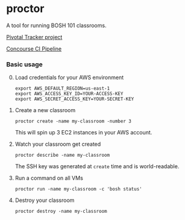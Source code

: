 # proctor
A tool for running BOSH 101 classrooms.

[Pivotal Tracker project](https://www.pivotaltracker.com/n/projects/1434846)

[Concourse CI Pipeline](https://proctor.ci.cf-app.com/)


### Basic usage
0. Load credentials for your AWS environment
    ```
    export AWS_DEFAULT_REGION=us-east-1
    export AWS_ACCESS_KEY_ID=YOUR-ACCESS-KEY
    export AWS_SECRET_ACCESS_KEY=YOUR-SECRET-KEY
    ```
    
0. Create a new classroom
    ```
    proctor create -name my-classroom -number 3
    ```
    This will spin up 3 EC2 instances in your AWS account.
    
0. Watch your classroom get created
    ```
    proctor describe -name my-classroom
    ```
    The SSH key was generated at `create` time and is world-readable.

0. Run a command on all VMs
    ```
    proctor run -name my-classroom -c 'bosh status'
    ```

0. Destroy your classroom
    ```
    proctor destroy -name my-classroom
    ```


